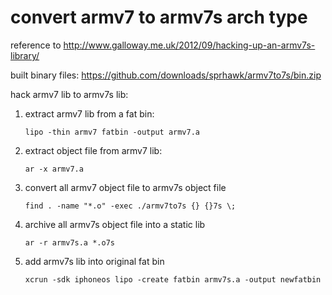 convert armv7 to armv7s arch type
================================

reference to http://www.galloway.me.uk/2012/09/hacking-up-an-armv7s-library/

built binary files: https://github.com/downloads/sprhawk/armv7to7s/bin.zip


hack armv7 lib to armv7s lib:

1. extract armv7 lib from a fat bin:

    ```shell
    lipo -thin armv7 fatbin -output armv7.a
    ```

2. extract object file from armv7 lib:

    ```shell
    ar -x armv7.a
    ``` 

3. convert all armv7 object file to armv7s object file

    ```shell
    find . -name "*.o" -exec ./armv7to7s {} {}7s \;
    ```

4. archive all armv7s object file into a static lib

    ```shell
    ar -r armv7s.a *.o7s
    ```

5. add armv7s lib into original fat bin

    ```shell
    xcrun -sdk iphoneos lipo -create fatbin armv7s.a -output newfatbin
    ```

